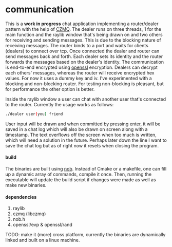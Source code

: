 # communication

This is a **work in progress** chat application implementing a router/dealer pattern with the help of [CZMQ](https://zeromq.org/languages/c/#czmq). The dealer runs on three threads, 1 for the main function and the raylib window that's being drawn on and two others for receiving and sending messages. This is due to the blocking nature of receiving messages. The router binds to a port and waits for clients (dealers) to connect over tcp. Once connected the dealer and router can send messages back and forth. Each dealer sets its identity and the router forwards the messages based on the dealer's identity. The communication is end-to-end encrypted using [openssl](https://openssl-library.org/) encryption. Dealers can decrypt each others' messages, whereas the router will receive encrypted hex values. For now it uses a dummy key and iv. I've experimented with a blocking and non-blocking router. For testing non-blocking is pleasant, but for performance the other option is better. 

Inside the raylib window a user can chat with another user that's connected to the router. Currently the usage works as follows:
```bash
./dealer user(you) friend
```
User input will be drawn and when committed by pressing enter, it will be saved in a chat log which will also be drawn on screen along with a timestamp. The text overflows off the screen when too much is written, which will need a solution in the future. Perhaps later down the line I want to save the chat log but as of right now it resets when closing the program.

#### build
The binaries are built using [nob](https://github.com/tsoding/nob.h). Instead of Cmake or a makefile, one can fill up a dynamic array of commands, compile it once. Then, running the executable will update the build script if changes were made as well as make new binaries.

#### dependencies 
1. raylib
2. czmq (libczmq)
3. nob.h
4. openssl/evp & openssl/rand

TODO: make it (more) cross platform, currently the binaries are dynamically linked and built on a linux machine. 
